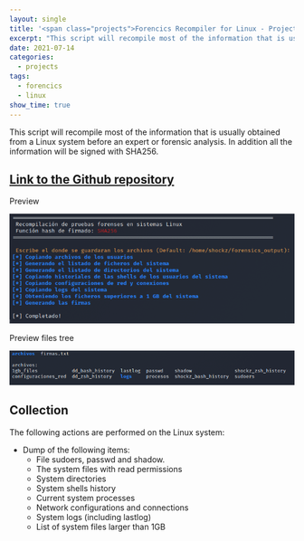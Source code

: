 ```yaml
---
layout: single
title: '<span class="projects">Forencics Recompiler for Linux - Project</span>'
excerpt: "This script will recompile most of the information that is usually obtained from a Linux system before an expert or forensic analysis. In addition all the information will be signed with SHA256."
date: 2021-07-14
categories:
  - projects
tags:  
  - forencics
  - linux
show_time: true
---
```


This script will recompile most of the information that is usually obtained from a Linux system before an expert or forensic analysis. In addition all the information will be signed with SHA256.

## [Link to the Github repository](https://github.com/shockz-offsec/GoPorts)

Preview

<a href="/assets/images/project-forencics-recompiler-linux/1.png">
    <img src="/assets/images/project-forencics-recompiler-linux/1.png" alt="forencics recompiler linux">
</a>

Preview files tree

<a href="/assets/images/project-forencics-recompiler-linux/2.png">
    <img src="/assets/images/project-forencics-recompiler-linux/2.png" alt="forencics recompiler linux">
</a>

## Collection

The following actions are performed on the Linux system:

- Dump of the following items:
  - File sudoers, passwd and shadow.
  - The system files with read permissions
  - System directories
  - System shells history
  - Current system processes
  - Network configurations and connections
  - System logs (including lastlog)
  - List of system files larger than 1GB